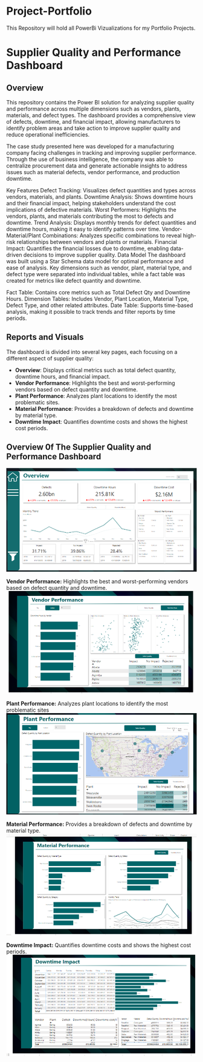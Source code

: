# Project-Portfolio
This Repository will hold all PowerBi Vizualizations for my Portfolio Projects. 
# Supplier Quality and Performance Dashboard
## Overview
This repository contains the Power BI solution for analyzing supplier quality and performance across multiple dimensions such as vendors, plants, materials, and defect types. The dashboard provides a comprehensive view of defects, downtime, and financial impact, allowing manufacturers to identify problem areas and take action to improve supplier quality and reduce operational inefficiencies.

The case study presented here was developed for a manufacturing company facing challenges in tracking and improving supplier performance. Through the use of business intelligence, the company was able to centralize procurement data and generate actionable insights to address issues such as material defects, vendor performance, and production downtime.

Key Features
Defect Tracking: Visualizes defect quantities and types across vendors, materials, and plants.
Downtime Analysis: Shows downtime hours and their financial impact, helping stakeholders understand the cost implications of defective materials.
Worst Performers: Highlights the vendors, plants, and materials contributing the most to defects and downtime.
Trend Analysis: Displays monthly trends for defect quantities and downtime hours, making it easy to identify patterns over time.
Vendor-Material/Plant Combinations: Analyzes specific combinations to reveal high-risk relationships between vendors and plants or materials.
Financial Impact: Quantifies the financial losses due to downtime, enabling data-driven decisions to improve supplier quality.
Data Model
The dashboard was built using a Star Schema data model for optimal performance and ease of analysis. Key dimensions such as vendor, plant, material type, and defect type were separated into individual tables, while a fact table was created for metrics like defect quantity and downtime.

Fact Table: Contains core metrics such as Total Defect Qty and Downtime Hours.
Dimension Tables: Includes Vendor, Plant Location, Material Type, Defect Type, and other related attributes.
Date Table: Supports time-based analysis, making it possible to track trends and filter reports by time periods.

## Reports and Visuals
The dashboard is divided into several key pages, each focusing on a different aspect of supplier quality:

- **Overview**: Displays critical metrics such as total defect quantity, downtime hours, and financial impact.
- **Vendor Performance**: Highlights the best and worst-performing vendors based on defect quantity and downtime.
- **Plant Performance**: Analyzes plant locations to identify the most problematic sites.
- **Material Performance**: Provides a breakdown of defects and downtime by material type.
- **Downtime Impact**: Quantifies downtime costs and shows the highest cost periods.

## Overview 0f The Supplier Quality and Performance Dashboard
![](Overview.png)


**Vendor Performance:** Highlights the best and worst-performing vendors based on defect quantity and downtime.
![](vendor.png)


**Plant Performance:** Analyzes plant locations to identify the most problematic sites
![](plant.png)


**Material Performance:** Provides a breakdown of defects and downtime by material type.
![](material.png)


**Downtime Impact:** Quantifies downtime costs and shows the highest cost periods.
![](downtime.png)

